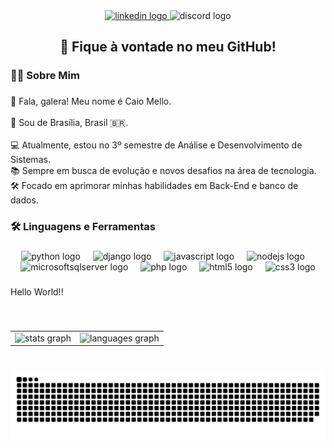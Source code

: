 <div align="center">
  <a href="https://www.linkedin.com/in/caio-mello-6011b92b7/" target="_blank">
    <img src="https://img.shields.io/static/v1?message=LinkedIn&logo=linkedin&label=&color=0077B5&logoColor=white&labelColor=&style=for-the-badge" height="25" alt="linkedin logo"  />
  </a>
  <img src="https://img.shields.io/static/v1?message=Discord&logo=discord&label=&color=7289DA&logoColor=white&labelColor=&style=for-the-badge" height="25" alt="discord logo"  />
</div>

###

<h2 align="center">👋 Fique à vontade no meu GitHub!</h2>

###

<h3 align="left">👩‍💻  Sobre Mim</h3>

###

<p align="left">💠 Fala, galera! Meu nome é Caio Mello.<br><br>📍 Sou de Brasília, Brasil 🇧🇷.<br><br>💻 Atualmente, estou no 3º semestre de Análise e Desenvolvimento de Sistemas.<br>📚 Sempre em busca de evolução e novos desafios na área de tecnologia.<br>🛠 Focado em aprimorar minhas habilidades em Back-End e banco de dados.</p>

###

<h3 align="left">🛠 Linguagens e Ferramentas</h3>

###

<div align="center">
  <img src="https://cdn.jsdelivr.net/gh/devicons/devicon/icons/python/python-original.svg" height="40" alt="python logo"  />
  <img width="12" />
  <img src="https://cdn.jsdelivr.net/gh/devicons/devicon/icons/django/django-plain.svg" height="40" alt="django logo"  />
  <img width="12" />
  <img src="https://cdn.jsdelivr.net/gh/devicons/devicon/icons/javascript/javascript-original.svg" height="40" alt="javascript logo"  />
  <img width="12" />
  <img src="https://cdn.jsdelivr.net/gh/devicons/devicon/icons/nodejs/nodejs-original.svg" height="40" alt="nodejs logo"  />
  <img width="12" />
  <img src="https://cdn.jsdelivr.net/gh/devicons/devicon/icons/microsoftsqlserver/microsoftsqlserver-plain.svg" height="40" alt="microsoftsqlserver logo"  />
  <img width="12" />
  <img src="https://cdn.jsdelivr.net/gh/devicons/devicon/icons/php/php-original.svg" height="40" alt="php logo"  />
  <img width="12" />
  <img src="https://cdn.jsdelivr.net/gh/devicons/devicon/icons/html5/html5-original.svg" height="40" alt="html5 logo"  />
  <img width="12" />
  <img src="https://cdn.jsdelivr.net/gh/devicons/devicon/icons/css3/css3-original.svg" height="40" alt="css3 logo"  />
</div>

###

<p align="left">Hello World!!</p>

###

<br clear="both">

<table>
  <tr>
    <td>
      <img src="https://github-readme-stats.vercel.app/api?username=caiomello42&hide_title=false&hide_rank=false&show_icons=true&include_all_commits=true&count_private=true&disable_animations=false&theme=highcontrast&locale=en&hide_border=false&order=1" height="150" alt="stats graph" />
    </td>
    <td>
      <img src="https://github-readme-stats.vercel.app/api/top-langs?username=caiomello42&locale=en&hide_title=false&layout=compact&card_width=320&langs_count=6&theme=highcontrast&hide_border=false&order=2" height="150" alt="languages graph" />
    </td>
  </tr>
</table>

###

<br clear="both">

<img src="https://raw.githubusercontent.com/Platane/snk/output/github-contribution-grid-snake.svg" alt="Snake animation" />
